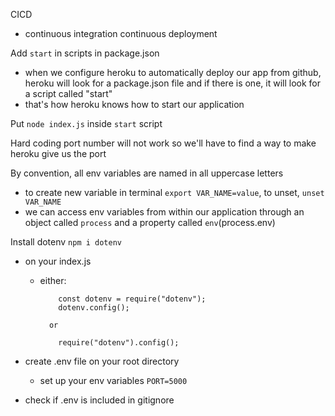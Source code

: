 CICD

- continuous integration continuous deployment

Add `start` in scripts in package.json

- when we configure heroku to automatically deploy our app from github, heroku will look for a package.json file
  and if there is one, it will look for a script called "start"
- that's how heroku knows how to start our application

Put `node index.js` inside `start` script

Hard coding port number will not work so we'll have to find a way to make heroku give us the port

By convention, all env variables are named in all uppercase letters

- to create new variable in terminal `export VAR_NAME=value`, to unset, `unset VAR_NAME`
- we can access env variables from within our application through an object called `process` and a property called `env`(process.env)

Install dotenv `npm i dotenv`

- on your index.js

  - either:

            const dotenv = require("dotenv");
            dotenv.config();

          or

            require("dotenv").config();

- create .env file on your root directory

  - set up your env variables `PORT=5000`

- check if .env is included in gitignore
